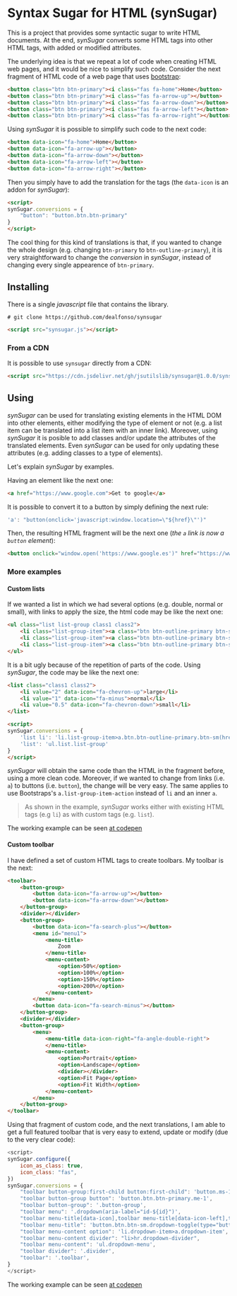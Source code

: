 # Syntax Sugar for HTML (synSugar)

This is a project that provides some syntactic sugar to write HTML documents. At the end, _synSugar_ converts some HTML tags into other HTML tags, with added or modified attributes.

The underlying idea is that we repeat a lot of code when creating HTML web pages, and it would be nice to simplify such code. Consider the next fragment of HTML code of a web page that uses [bootstrap](https://bootstrap.com):

```html
<button class="btn btn-primary"><i class="fas fa-home">Home</button>
<button class="btn btn-primary"><i class="fas fa-arrow-up"></button>
<button class="btn btn-primary"><i class="fas fa-arrow-down"></button>
<button class="btn btn-primary"><i class="fas fa-arrow-left"></button>
<button class="btn btn-primary"><i class="fas fa-arrow-right"></button>
```

Using _synSugar_ it is possible to simplify such code to the next code:

```html
<button data-icon="fa-home">Home</button>
<button data-icon="fa-arrow-up"></button>
<button data-icon="fa-arrow-down"></button>
<button data-icon="fa-arrow-left"></button>
<button data-icon="fa-arrow-right"></button>
```

Then you simply have to add the translation for the tags (the `data-icon` is an addon for _synSugar_):

```html
<script>
synSugar.conversions = {
    "button": "button.btn.btn-primary"
}
</script>
```

The cool thing for this kind of translations is that, if you wanted to change the whole design (e.g. changing `btn-primary` to `btn-outline-primary`), it is very straightforward to change the _conversion_ in _synSugar_, instead of changing every single appearence of `btn-primary`.

## Installing

There is a single _javascript_ file that contains the library. 

```console
# git clone https://github.com/dealfonso/synsugar
```

```html
<script src="synsugar.js"></script>
```

### From a CDN

It is possible to use `synsugar` directly from a CDN:

```html
<script src="https://cdn.jsdelivr.net/gh/jsutilslib/synsugar@1.0.0/synsugar.min.js"></script>
```

## Using

_synSugar_ can be used for translating existing elements in the HTML DOM into other elements, either modifying the type of element or not (e.g. a list item can be translated into a list item with an inner link). Moreover, using _synSugar_ it is posible to add classes and/or update the attributes of the translated elements. Even _synSugar_ can be used for only updating these attributes (e.g. adding classes to a type of elements).

Let's explain _synSugar_ by examples.

Having an element like the next one:

```html
<a href="https://www.google.com">Get to google</a>
```

It is possible to convert it to a button by simply defining the next rule:

```javascript
'a': "button(onclick='javascript:window.location=\"${href}\"')"
```

Then, the resulting HTML fragment will be the next one (_the `a` link is now a `button` element_):

```html
<button onclick="window.open('https://www.google.es')" href="https://www.google.es">Get to google</button>
```

### More examples

#### Custom lists

If we wanted a list in which we had several options (e.g. double, normal or small), with links to apply the size, the html code may be like the next one:
```html
<ul class="list list-group class1 class2">
    <li class="list-group-item"><a class="btn btn-outline-primary btn-sm" onclick="apply(2)" data-icon="fa-chevron-up me-1"><i class="fas fa-chevron-up me-1"></i>large</a></li>
    <li class="list-group-item"><a class="btn btn-outline-primary btn-sm" onclick="apply(1)" data-icon="fa-minus"><i class="fas fa-minus"></i>normal</a></li>
    <li class="list-group-item"><a class="btn btn-outline-primary btn-sm" onclick="apply(0.5)" data-icon="fa-chevron-down"><i class="fas fa-chevron-down"></i>small</a></li>
</ul>
```

It is a bit ugly because of the repetition of parts of the code. Using _synSugar_, the code may be like the next one:

```html
<list class="class1 class2">
    <li value="2" data-icon="fa-chevron-up">large</li>
    <li value="1" data-icon="fa-minus">normal</li>
    <li value="0.5" data-icon="fa-chevron-down">small</li>
</list>

<script>
synSugar.conversions = {
    'list li': 'li.list-group-item>a.btn.btn-outline-primary.btn-sm(href=null,onclick="apply(${value})",value=null)',
    'list': 'ul.list.list-group'
}
</script>
```

_synSugar_ will obtain the same code than the HTML in the fragment before, using a more clean code. Moreover, if we wanted to change from links (i.e. `a`) to buttons (i.e. `button`), the change will be very easy. The same applies to use Bootstraps's `a.list-group-item-action` instead of `li` and an inner `a`.

> As shown in the example, _synSugar_ works either with existing HTML tags (e.g `li`) as with custom tags (e.g. `list`).

The working example can be seen [at codepen](https://codepen.io/dealfonso/pen/xxXyaoE)

#### Custom toolbar

I have defined a set of custom HTML tags to create toolbars. My toolbar is the next:

```html
<toolbar>
    <button-group>
        <button data-icon="fa-arrow-up"></button>
        <button data-icon="fa-arrow-down"></button>
    </button-group>
    <divider></divider>
    <button-group>
        <button data-icon="fa-search-plus"></button>
        <menu id="menu1">
            <menu-title>
                Zoom
            </menu-title>
            <menu-content>
                <option>50%</option>
                <option>100%</option>
                <option>150%</option>
                <option>200%</option>
            </menu-content>
        </menu>
        <button data-icon="fa-search-minus"></button>
    </button-group>
    <divider></divider>
    <button-group>
        <menu>
            <menu-title data-icon-right="fa-angle-double-right">
            </menu-title>
            <menu-content>
                <option>Portrait</option>
                <option>Landscape</option>
                <divider></divider>
                <option>Fit Page</option>
                <option>Fit Width</option>
            </menu-content>
        </menu>
    </button-group>
</toolbar>
```

Using that fragment of custom code, and the next translations, I am able to get a full featured toolbar that is very easy to extend, update or modify (due to the very clear code):

```javascript
<script>
synSugar.configure({
    icon_as_class: true,
    icon_class: "fas",
})
synSugar.conversions = {
    "toolbar button-group:first-child button:first-child": 'button.ms-1',
    "toolbar button-group button": 'button.btn.btn-primary.me-1',
    "toolbar button-group": '.button-group',
    "toolbar menu": '.dropdown(aria-label="id-${id}")',
    "toolbar menu-title[data-icon],toolbar menu-title[data-icon-left],toolbar menu-title[data-icon-right]": 'button.btn.btn-sm(type="button", data-bs-toggle="dropdown", aria-expanded="false")',
    "toolbar menu-title": 'button.btn.btn-sm.dropdown-toggle(type="button", data-bs-toggle="dropdown", aria-expanded="false")',
    "toolbar menu-content option": 'li.dropdown-item>a.dropdown-item',
    "toolbar menu-content divider": "li>hr.dropdown-divider",
    "toolbar menu-content": 'ul.dropdown-menu',
    "toolbar divider": '.divider',
    "toolbar": '.toolbar',
}
</script>
```

The working example can be seen [at codepen](https://codepen.io/dealfonso/pen/qBPJMvq)



